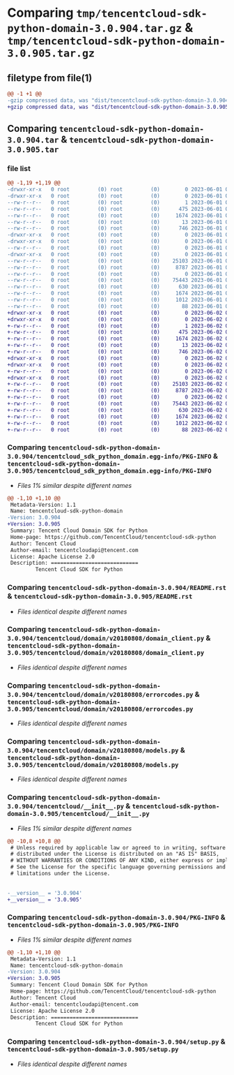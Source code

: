 # Comparing `tmp/tencentcloud-sdk-python-domain-3.0.904.tar.gz` & `tmp/tencentcloud-sdk-python-domain-3.0.905.tar.gz`

## filetype from file(1)

```diff
@@ -1 +1 @@
-gzip compressed data, was "dist/tencentcloud-sdk-python-domain-3.0.904.tar", last modified: Thu Jun  1 02:33:16 2023, max compression
+gzip compressed data, was "dist/tencentcloud-sdk-python-domain-3.0.905.tar", last modified: Fri Jun  2 00:27:10 2023, max compression
```

## Comparing `tencentcloud-sdk-python-domain-3.0.904.tar` & `tencentcloud-sdk-python-domain-3.0.905.tar`

### file list

```diff
@@ -1,19 +1,19 @@
-drwxr-xr-x   0 root         (0) root         (0)        0 2023-06-01 02:33:16.000000 tencentcloud-sdk-python-domain-3.0.904/
-drwxr-xr-x   0 root         (0) root         (0)        0 2023-06-01 02:33:16.000000 tencentcloud-sdk-python-domain-3.0.904/tencentcloud_sdk_python_domain.egg-info/
--rw-r--r--   0 root         (0) root         (0)        1 2023-06-01 02:33:16.000000 tencentcloud-sdk-python-domain-3.0.904/tencentcloud_sdk_python_domain.egg-info/dependency_links.txt
--rw-r--r--   0 root         (0) root         (0)      475 2023-06-01 02:33:16.000000 tencentcloud-sdk-python-domain-3.0.904/tencentcloud_sdk_python_domain.egg-info/SOURCES.txt
--rw-r--r--   0 root         (0) root         (0)     1674 2023-06-01 02:33:16.000000 tencentcloud-sdk-python-domain-3.0.904/tencentcloud_sdk_python_domain.egg-info/PKG-INFO
--rw-r--r--   0 root         (0) root         (0)       13 2023-06-01 02:33:16.000000 tencentcloud-sdk-python-domain-3.0.904/tencentcloud_sdk_python_domain.egg-info/top_level.txt
--rw-r--r--   0 root         (0) root         (0)      746 2023-06-01 02:33:16.000000 tencentcloud-sdk-python-domain-3.0.904/README.rst
-drwxr-xr-x   0 root         (0) root         (0)        0 2023-06-01 02:33:16.000000 tencentcloud-sdk-python-domain-3.0.904/tencentcloud/
-drwxr-xr-x   0 root         (0) root         (0)        0 2023-06-01 02:33:16.000000 tencentcloud-sdk-python-domain-3.0.904/tencentcloud/domain/
--rw-r--r--   0 root         (0) root         (0)        0 2023-06-01 02:33:16.000000 tencentcloud-sdk-python-domain-3.0.904/tencentcloud/domain/__init__.py
-drwxr-xr-x   0 root         (0) root         (0)        0 2023-06-01 02:33:16.000000 tencentcloud-sdk-python-domain-3.0.904/tencentcloud/domain/v20180808/
--rw-r--r--   0 root         (0) root         (0)    25103 2023-06-01 02:33:16.000000 tencentcloud-sdk-python-domain-3.0.904/tencentcloud/domain/v20180808/domain_client.py
--rw-r--r--   0 root         (0) root         (0)     8787 2023-06-01 02:33:16.000000 tencentcloud-sdk-python-domain-3.0.904/tencentcloud/domain/v20180808/errorcodes.py
--rw-r--r--   0 root         (0) root         (0)        0 2023-06-01 02:33:16.000000 tencentcloud-sdk-python-domain-3.0.904/tencentcloud/domain/v20180808/__init__.py
--rw-r--r--   0 root         (0) root         (0)    75443 2023-06-01 02:33:16.000000 tencentcloud-sdk-python-domain-3.0.904/tencentcloud/domain/v20180808/models.py
--rw-r--r--   0 root         (0) root         (0)      630 2023-06-01 02:33:16.000000 tencentcloud-sdk-python-domain-3.0.904/tencentcloud/__init__.py
--rw-r--r--   0 root         (0) root         (0)     1674 2023-06-01 02:33:16.000000 tencentcloud-sdk-python-domain-3.0.904/PKG-INFO
--rw-r--r--   0 root         (0) root         (0)     1012 2023-06-01 02:33:16.000000 tencentcloud-sdk-python-domain-3.0.904/setup.py
--rw-r--r--   0 root         (0) root         (0)       88 2023-06-01 02:33:16.000000 tencentcloud-sdk-python-domain-3.0.904/setup.cfg
+drwxr-xr-x   0 root         (0) root         (0)        0 2023-06-02 00:27:10.000000 tencentcloud-sdk-python-domain-3.0.905/
+drwxr-xr-x   0 root         (0) root         (0)        0 2023-06-02 00:27:10.000000 tencentcloud-sdk-python-domain-3.0.905/tencentcloud_sdk_python_domain.egg-info/
+-rw-r--r--   0 root         (0) root         (0)        1 2023-06-02 00:27:10.000000 tencentcloud-sdk-python-domain-3.0.905/tencentcloud_sdk_python_domain.egg-info/dependency_links.txt
+-rw-r--r--   0 root         (0) root         (0)      475 2023-06-02 00:27:10.000000 tencentcloud-sdk-python-domain-3.0.905/tencentcloud_sdk_python_domain.egg-info/SOURCES.txt
+-rw-r--r--   0 root         (0) root         (0)     1674 2023-06-02 00:27:10.000000 tencentcloud-sdk-python-domain-3.0.905/tencentcloud_sdk_python_domain.egg-info/PKG-INFO
+-rw-r--r--   0 root         (0) root         (0)       13 2023-06-02 00:27:10.000000 tencentcloud-sdk-python-domain-3.0.905/tencentcloud_sdk_python_domain.egg-info/top_level.txt
+-rw-r--r--   0 root         (0) root         (0)      746 2023-06-02 00:27:10.000000 tencentcloud-sdk-python-domain-3.0.905/README.rst
+drwxr-xr-x   0 root         (0) root         (0)        0 2023-06-02 00:27:10.000000 tencentcloud-sdk-python-domain-3.0.905/tencentcloud/
+drwxr-xr-x   0 root         (0) root         (0)        0 2023-06-02 00:27:10.000000 tencentcloud-sdk-python-domain-3.0.905/tencentcloud/domain/
+-rw-r--r--   0 root         (0) root         (0)        0 2023-06-02 00:27:10.000000 tencentcloud-sdk-python-domain-3.0.905/tencentcloud/domain/__init__.py
+drwxr-xr-x   0 root         (0) root         (0)        0 2023-06-02 00:27:10.000000 tencentcloud-sdk-python-domain-3.0.905/tencentcloud/domain/v20180808/
+-rw-r--r--   0 root         (0) root         (0)    25103 2023-06-02 00:27:10.000000 tencentcloud-sdk-python-domain-3.0.905/tencentcloud/domain/v20180808/domain_client.py
+-rw-r--r--   0 root         (0) root         (0)     8787 2023-06-02 00:27:10.000000 tencentcloud-sdk-python-domain-3.0.905/tencentcloud/domain/v20180808/errorcodes.py
+-rw-r--r--   0 root         (0) root         (0)        0 2023-06-02 00:27:10.000000 tencentcloud-sdk-python-domain-3.0.905/tencentcloud/domain/v20180808/__init__.py
+-rw-r--r--   0 root         (0) root         (0)    75443 2023-06-02 00:27:10.000000 tencentcloud-sdk-python-domain-3.0.905/tencentcloud/domain/v20180808/models.py
+-rw-r--r--   0 root         (0) root         (0)      630 2023-06-02 00:27:10.000000 tencentcloud-sdk-python-domain-3.0.905/tencentcloud/__init__.py
+-rw-r--r--   0 root         (0) root         (0)     1674 2023-06-02 00:27:10.000000 tencentcloud-sdk-python-domain-3.0.905/PKG-INFO
+-rw-r--r--   0 root         (0) root         (0)     1012 2023-06-02 00:27:10.000000 tencentcloud-sdk-python-domain-3.0.905/setup.py
+-rw-r--r--   0 root         (0) root         (0)       88 2023-06-02 00:27:10.000000 tencentcloud-sdk-python-domain-3.0.905/setup.cfg
```

### Comparing `tencentcloud-sdk-python-domain-3.0.904/tencentcloud_sdk_python_domain.egg-info/PKG-INFO` & `tencentcloud-sdk-python-domain-3.0.905/tencentcloud_sdk_python_domain.egg-info/PKG-INFO`

 * *Files 1% similar despite different names*

```diff
@@ -1,10 +1,10 @@
 Metadata-Version: 1.1
 Name: tencentcloud-sdk-python-domain
-Version: 3.0.904
+Version: 3.0.905
 Summary: Tencent Cloud Domain SDK for Python
 Home-page: https://github.com/TencentCloud/tencentcloud-sdk-python
 Author: Tencent Cloud
 Author-email: tencentcloudapi@tencent.com
 License: Apache License 2.0
 Description: ============================
         Tencent Cloud SDK for Python
```

### Comparing `tencentcloud-sdk-python-domain-3.0.904/README.rst` & `tencentcloud-sdk-python-domain-3.0.905/README.rst`

 * *Files identical despite different names*

### Comparing `tencentcloud-sdk-python-domain-3.0.904/tencentcloud/domain/v20180808/domain_client.py` & `tencentcloud-sdk-python-domain-3.0.905/tencentcloud/domain/v20180808/domain_client.py`

 * *Files identical despite different names*

### Comparing `tencentcloud-sdk-python-domain-3.0.904/tencentcloud/domain/v20180808/errorcodes.py` & `tencentcloud-sdk-python-domain-3.0.905/tencentcloud/domain/v20180808/errorcodes.py`

 * *Files identical despite different names*

### Comparing `tencentcloud-sdk-python-domain-3.0.904/tencentcloud/domain/v20180808/models.py` & `tencentcloud-sdk-python-domain-3.0.905/tencentcloud/domain/v20180808/models.py`

 * *Files identical despite different names*

### Comparing `tencentcloud-sdk-python-domain-3.0.904/tencentcloud/__init__.py` & `tencentcloud-sdk-python-domain-3.0.905/tencentcloud/__init__.py`

 * *Files 1% similar despite different names*

```diff
@@ -10,8 +10,8 @@
 # Unless required by applicable law or agreed to in writing, software
 # distributed under the License is distributed on an "AS IS" BASIS,
 # WITHOUT WARRANTIES OR CONDITIONS OF ANY KIND, either express or implied.
 # See the License for the specific language governing permissions and
 # limitations under the License.
 
 
-__version__ = '3.0.904'
+__version__ = '3.0.905'
```

### Comparing `tencentcloud-sdk-python-domain-3.0.904/PKG-INFO` & `tencentcloud-sdk-python-domain-3.0.905/PKG-INFO`

 * *Files 1% similar despite different names*

```diff
@@ -1,10 +1,10 @@
 Metadata-Version: 1.1
 Name: tencentcloud-sdk-python-domain
-Version: 3.0.904
+Version: 3.0.905
 Summary: Tencent Cloud Domain SDK for Python
 Home-page: https://github.com/TencentCloud/tencentcloud-sdk-python
 Author: Tencent Cloud
 Author-email: tencentcloudapi@tencent.com
 License: Apache License 2.0
 Description: ============================
         Tencent Cloud SDK for Python
```

### Comparing `tencentcloud-sdk-python-domain-3.0.904/setup.py` & `tencentcloud-sdk-python-domain-3.0.905/setup.py`

 * *Files identical despite different names*

